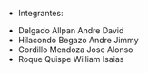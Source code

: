 * Integrantes:

- Delgado Allpan Andre David
- Hilacondo Begazo Andre Jimmy
- Gordillo Mendoza Jose Alonso
- Roque Quispe William Isaias
